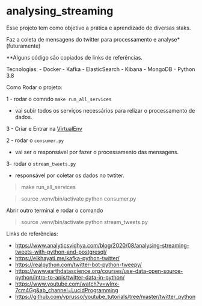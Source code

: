 # analysing_streaming

Esse projeto tem como objetivo a prática e aprendizado de diversas staks.

Faz a coleta de mensagens do twitter para processamento e analyse*(futuramente)


**Alguns código são copiados de links de referências.

Tecnologias:
    - Docker
    - Kafka
    - ElasticSearch
    - Kibana
    - MongoDB
    - Python 3.8

Como Rodar o projeto:

1 - rodar o comndo `make run_all_services`
- vai subir todos os serviços necessários para relizar o processamento de dados.

3 - Criar e Entrar na [VirtualEnv](https://packaging.python.org/guides/installing-using-pip-and-virtual-environments/#creating-a-virtual-environment)

2 - rodar o `consumer.py`
- vai ser o responsável por fazer o processamento das mensagens.

3- rodar o `stream_tweets.py`
- responsável por coletar os dados no twtiter.

> make run_all_services

> source .venv/bin/activate
> python consumer.py

Abrir outro terminal e rodar o comando

> source .venv/bin/activate
> python stream_tweets.py


Links de referências:

- https://www.analyticsvidhya.com/blog/2020/08/analysing-streaming-tweets-with-python-and-postgresql/
- https://elkhayati.me/kafka-python-twitter/
- https://realpython.com/twitter-bot-python-tweepy/
- https://www.earthdatascience.org/courses/use-data-open-source-python/intro-to-apis/twitter-data-in-python/
- https://www.youtube.com/watch?v=wlnx-7cm4Gg&ab_channel=LucidProgramming
- https://github.com/vprusso/youtube_tutorials/tree/master/twitter_python
